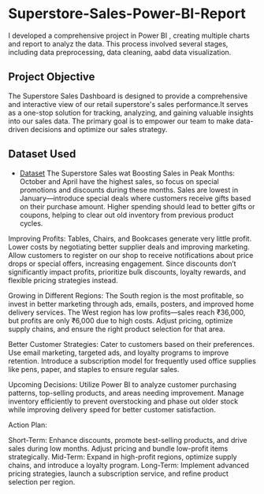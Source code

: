#  Superstore-Sales-Power-BI-Report
I developed a comprehensive project in Power BI , creating multiple charts and report to analyz the data. This process involved several stages, including data preprocessing, data cleaning, aabd data visualization.
## Project Objective

The Superstore Sales Dashboard is designed to provide a comprehensive and interactive view of our retail superstore's sales performance.It serves as a one-stop solution for tracking, analyzing, and gaining valuable insights into our sales data. The primary goal is to empower our team to make data-driven decisions and optimize our sales strategy.

## Dataset Used

- <a href ="https://github.com/KratiSinghalK2/Superstore-Sales-Powe-BI-Report/blob/main/Superstore_Sales_Dataset%20(1).xlsx">Dataset</a>
The Superstore Sales wat
Boosting Sales in Peak Months: October and April have the highest sales, so focus on special promotions and discounts during these months. Sales are lowest in January—introduce special deals where customers receive gifts based on their purchase amount. Higher spending should lead to better gifts or coupons, helping to clear out old inventory from previous product cycles.

Improving Profits: Tables, Chairs, and Bookcases generate very little profit. Lower costs by negotiating better supplier deals and improving marketing. Allow customers to register on our shop to receive notifications about price drops or special offers, increasing engagement. Since discounts don’t significantly impact profits, prioritize bulk discounts, loyalty rewards, and flexible pricing strategies instead.

Growing in Different Regions: The South region is the most profitable, so invest in better marketing through ads, emails, posters, and improved home delivery services. The West region has low profits—sales reach ₹36,000, but profits are only ₹6,000 due to high costs. Adjust pricing, optimize supply chains, and ensure the right product selection for that area.

Better Customer Strategies: Cater to customers based on their preferences. Use email marketing, targeted ads, and loyalty programs to improve retention. Introduce a subscription model for frequently used office supplies like pens, paper, and staples to ensure regular sales.

Upcoming Decisions: Utilize Power BI to analyze customer purchasing patterns, top-selling products, and areas needing improvement. Manage inventory efficiently to prevent overstocking and phase out older stock while improving delivery speed for better customer satisfaction.

Action Plan:

Short-Term: Enhance discounts, promote best-selling products, and drive sales during low months. Adjust pricing and bundle low-profit items strategically.
Mid-Term: Expand in high-profit regions, optimize supply chains, and introduce a loyalty program.
Long-Term: Implement advanced pricing strategies, launch a subscription service, and refine product selection per region.
